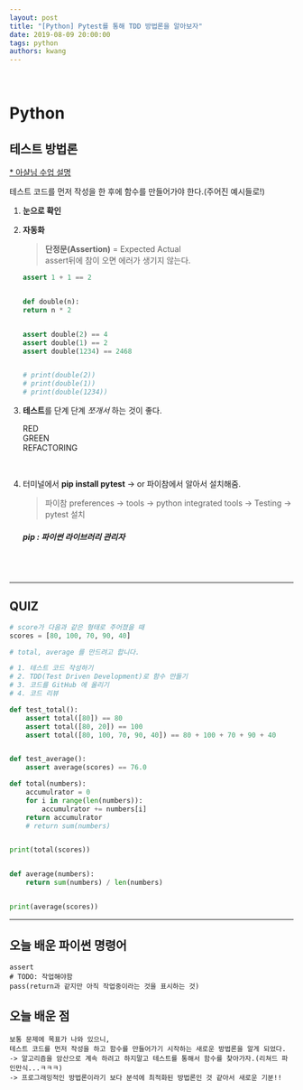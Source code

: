 ```yaml
---
layout: post
title: "[Python] Pytest를 통해 TDD 방법론을 알아보자"
date: 2019-08-09 20:00:00
tags: python
authors: kwang
---
```


<br>

Python
====

테스트 방법론
---
[* 아샬님 수업 설명](https://docs.google.com/document/d/107PJDmhW6bLBE8fAw2mB7wSeK-VnHFoH6m9DaxiVHcI/edit#)

테스트 코드를 먼저 작성을 한 후에 함수를 만들어가야 한다.(주어진 예시들로!)

1. **눈으로 확인**
2. **자동화**
    > **단정문(Assertion)** = Expected Actual <br>
        assert뒤에 참이 오면 에러가 생기지 않는다.

    ``` python
    assert 1 + 1 == 2


    def double(n):
    return n * 2


    assert double(2) == 4
    assert double(1) == 2
    assert double(1234) == 2468


    # print(double(2))
    # print(double(1))
    # print(double(1234))

    ```
3. **테스트**를 단계 단계 _쪼개서_ 하는 것이 좋다.

    RED<br>
    GREEN<br> 
    REFACTORING<br>

    <br>
4. 터미널에서 **pip install pytest** -> or 파이참에서 알아서 설치해줌.
    > 파이참 preferences -> tools -> python integrated tools -> Testing -> pytest 설치
    <h5>pip : 파이썬 라이브러리 관리자



<br><br>    

---
## QUIZ

``` python
# score가 다음과 같은 형태로 주어졌을 때
scores = [80, 100, 70, 90, 40]

# total, average 를 만드려고 합니다.

# 1. 테스트 코드 작성하기
# 2. TDD(Test Driven Development)로 함수 만들기
# 3. 코드를 GitHub 에 올리기
# 4. 코드 리뷰

def test_total():
    assert total([80]) == 80
    assert total([80, 20]) == 100
    assert total([80, 100, 70, 90, 40]) == 80 + 100 + 70 + 90 + 40


def test_average():
    assert average(scores) == 76.0

def total(numbers):
    accumulrator = 0
    for i in range(len(numbers)):
        accumulrator += numbers[i]
    return accumulrator
    # return sum(numbers)


print(total(scores))


def average(numbers):
    return sum(numbers) / len(numbers)


print(average(scores))

```

------

## **오늘 배운 파이썬 명령어**
    assert
    # TODO: 작업해야함
    pass(return과 같지만 아직 작업중이라는 것을 표시하는 것)

## **오늘 배운 점**
    보통 문제에 목표가 나와 있으니, 
    테스트 코드를 먼저 작성을 하고 함수를 만들어가기 시작하는 새로운 방법론을 알게 되었다. 
    -> 알고리즘을 암산으로 계속 하려고 하지말고 테스트를 통해서 함수를 찾아가자.(리쳐드 파인만식...ㅋㅋㅋ)
    -> 프로그래밍적인 방법론이라기 보다 분석에 최적화된 방법론인 것 같아서 새로운 기분!!


